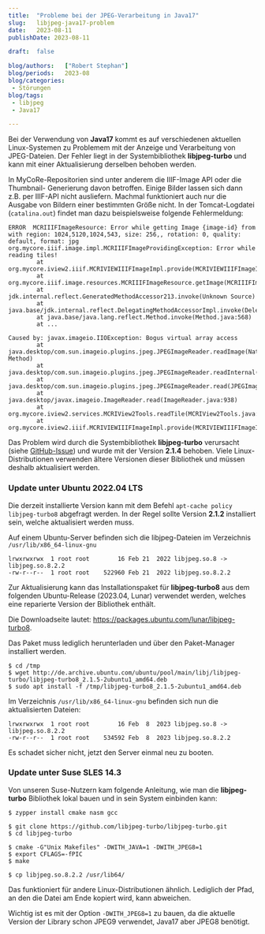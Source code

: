 ```yaml
---
title:  "Probleme bei der JPEG-Verarbeitung in Java17"
slug: 	libjpeg-java17-problem
date:   2023-08-11
publishDate: 2023-08-11

draft: 	false

blog/authors: 	["Robert Stephan"]
blog/periods: 	2023-08
blog/categories:
 - Störungen
blog/tags:
 - libjpeg
 - Java17

---
```

Bei der Verwendung von **Java17** kommt es auf verschiedenen aktuellen Linux-Systemen zu Problemem mit der Anzeige und Verarbeitung von JPEG-Dateien. Der Fehler liegt in der Systembibliothek **libjpeg-turbo** und kann mit einer Aktualisierung derselben behoben werden.

In MyCoRe-Repositorien sind unter anderem die IIIF-Image API oder die Thumbnail- Generierung davon betroffen.<!--more-->
Einige Bilder lassen sich dann z.B. per IIIF-API nicht ausliefern. Machmal funktioniert auch nur die Ausgabe von Bildern einer bestimmten Größe nicht. In der Tomcat-Logdatei (`catalina.out`) findet man dazu beispielsweise folgende Fehlermeldung:

```
ERROR  MCRIIIFImageResource: Error while getting Image {image-id} from  with region: 1024,5120,1024,543, size: 256,, rotation: 0, quality: default, format: jpg
org.mycore.iiif.image.impl.MCRIIIFImageProvidingException: Error while reading tiles!
        at org.mycore.iview2.iiif.MCRIVIEWIIIFImageImpl.provide(MCRIVIEWIIIFImageImpl.java:220)
        at org.mycore.iiif.image.resources.MCRIIIFImageResource.getImage(MCRIIIFImageResource.java:171)
        at jdk.internal.reflect.GeneratedMethodAccessor213.invoke(Unknown Source)
        at java.base/jdk.internal.reflect.DelegatingMethodAccessorImpl.invoke(DelegatingMethodAccessorImpl.java:43)
        at java.base/java.lang.reflect.Method.invoke(Method.java:568)
        at ...
        
Caused by: javax.imageio.IIOException: Bogus virtual array access
        at java.desktop/com.sun.imageio.plugins.jpeg.JPEGImageReader.readImage(Native Method)
        at java.desktop/com.sun.imageio.plugins.jpeg.JPEGImageReader.readInternal(JPEGImageReader.java:1382)
        at java.desktop/com.sun.imageio.plugins.jpeg.JPEGImageReader.read(JPEGImageReader.java:1162)
        at java.desktop/javax.imageio.ImageReader.read(ImageReader.java:938)
        at org.mycore.iview2.services.MCRIView2Tools.readTile(MCRIView2Tools.java:284)
        at org.mycore.iview2.iiif.MCRIVIEWIIIFImageImpl.provide(MCRIVIEWIIIFImageImpl.java:214)
```

Das Problem wird durch die Systembibliothek **libjpeg-turbo** verursacht (siehe [GitHub-Issue](https://github.com/libjpeg-turbo/libjpeg-turbo/issues/613)) und wurde mit der Version **2.1.4** behoben.
Viele Linux-Distributionen verwenden ältere Versionen dieser Bibliothek und müssen deshalb aktualisiert werden.


### Update unter Ubuntu 2022.04 LTS

Die derzeit installierte Version kann mit dem Befehl `apt-cache policy libjpeg-turbo8` abgefragt werden.
In der Regel sollte Version **2.1.2** installiert sein, welche aktualisiert werden muss.

Auf einem Ubuntu-Server befinden sich die libjpeg-Dateien im Verzeichnis `/usr/lib/x86_64-linux-gnu`
```
lrwxrwxrwx  1 root root        16 Feb 21  2022 libjpeg.so.8 -> libjpeg.so.8.2.2
-rw-r--r--  1 root root    522960 Feb 21  2022 libjpeg.so.8.2.2
```

Zur Aktualisierung kann das Installationspaket für **libjpeg-turbo8** aus dem folgenden Ubuntu-Release (2023.04, Lunar) verwendet werden, welches eine reparierte Version der Bibliothek enthält.

Die Downloadseite lautet: https://packages.ubuntu.com/lunar/libjpeg-turbo8.

Das Paket muss lediglich herunterladen und über den Paket-Manager installiert werden.

```
$ cd /tmp
$ wget http://de.archive.ubuntu.com/ubuntu/pool/main/libj/libjpeg-turbo/libjpeg-turbo8_2.1.5-2ubuntu1_amd64.deb
$ sudo apt install -f /tmp/libjpeg-turbo8_2.1.5-2ubuntu1_amd64.deb
```

Im Verzeichnis `/usr/lib/x86_64-linux-gnu` befinden sich nun die aktualisierten Dateien:
```
lrwxrwxrwx  1 root root        16 Feb  8  2023 libjpeg.so.8 -> libjpeg.so.8.2.2
-rw-r--r--  1 root root    534592 Feb  8  2023 libjpeg.so.8.2.2
```
Es schadet sicher nicht, jetzt den Server einmal neu zu booten.

### Update unter Suse SLES 14.3
Von unseren Suse-Nutzern kam folgende Anleitung, wie man die **libjpeg-turbo** Bibliothek lokal bauen 
und in sein System einbinden kann:

```
$ zypper install cmake nasm gcc

$ git clone https://github.com/libjpeg-turbo/libjpeg-turbo.git
$ cd libjpeg-turbo

$ cmake -G"Unix Makefiles" -DWITH_JAVA=1 -DWITH_JPEG8=1
$ export CFLAGS=-fPIC
$ make

$ cp libjpeg.so.8.2.2 /usr/lib64/
```
Das funktioniert für andere Linux-Distributionen ähnlich. 
Lediglich der Pfad, an den die Datei am Ende kopiert wird, kann abweichen.

Wichtig ist es mit der Option `-DWITH_JPEG8=1` zu bauen, da die aktuelle Version der Library schon JPEG9 verwendet, Java17 aber JPEG8 benötigt.
